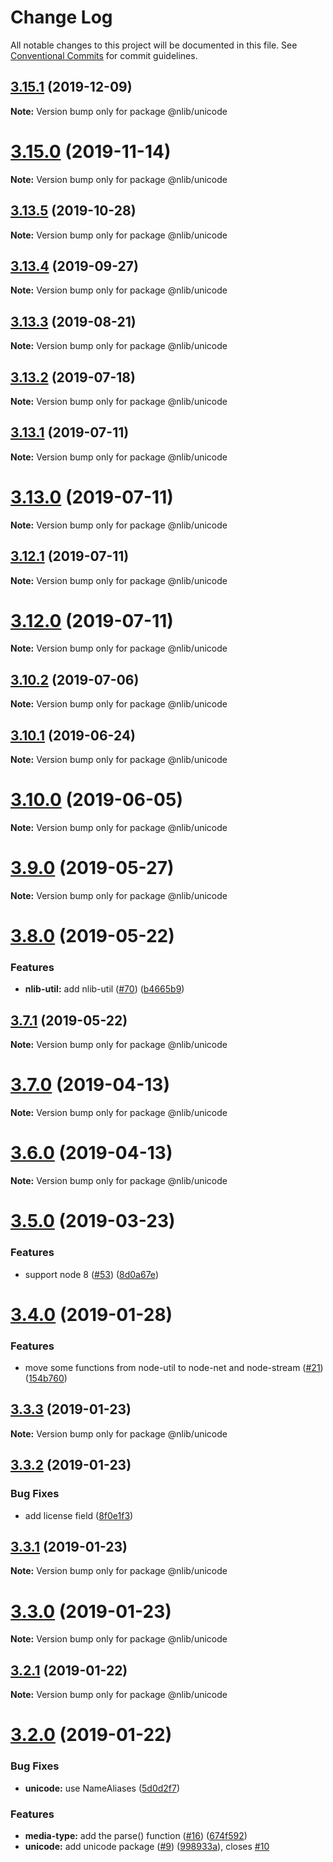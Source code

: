 # Change Log

All notable changes to this project will be documented in this file.
See [Conventional Commits](https://conventionalcommits.org) for commit guidelines.

## [3.15.1](https://github.com/nlibjs/nlibjs/compare/v3.15.0...v3.15.1) (2019-12-09)

**Note:** Version bump only for package @nlib/unicode





# [3.15.0](https://github.com/nlibjs/nlibjs/compare/v3.14.0...v3.15.0) (2019-11-14)

**Note:** Version bump only for package @nlib/unicode





## [3.13.5](https://github.com/nlibjs/nlibjs/compare/v3.13.4...v3.13.5) (2019-10-28)

**Note:** Version bump only for package @nlib/unicode





## [3.13.4](https://github.com/nlibjs/nlibjs/compare/v3.13.3...v3.13.4) (2019-09-27)

**Note:** Version bump only for package @nlib/unicode





## [3.13.3](https://github.com/nlibjs/nlibjs/compare/v3.13.2...v3.13.3) (2019-08-21)

**Note:** Version bump only for package @nlib/unicode





## [3.13.2](https://github.com/nlibjs/nlibjs/compare/v3.13.1...v3.13.2) (2019-07-18)

**Note:** Version bump only for package @nlib/unicode





## [3.13.1](https://github.com/nlibjs/nlibjs/compare/v3.13.0...v3.13.1) (2019-07-11)

**Note:** Version bump only for package @nlib/unicode





# [3.13.0](https://github.com/nlibjs/nlibjs/compare/v3.12.1...v3.13.0) (2019-07-11)

**Note:** Version bump only for package @nlib/unicode





## [3.12.1](https://github.com/nlibjs/nlibjs/compare/v3.12.0...v3.12.1) (2019-07-11)

**Note:** Version bump only for package @nlib/unicode





# [3.12.0](https://github.com/nlibjs/nlibjs/compare/v3.11.2...v3.12.0) (2019-07-11)

**Note:** Version bump only for package @nlib/unicode





## [3.10.2](https://github.com/nlibjs/nlibjs/compare/v3.10.1...v3.10.2) (2019-07-06)

**Note:** Version bump only for package @nlib/unicode





## [3.10.1](https://github.com/nlibjs/nlibjs/compare/v3.10.0...v3.10.1) (2019-06-24)

**Note:** Version bump only for package @nlib/unicode





# [3.10.0](https://github.com/nlibjs/nlibjs/compare/v3.9.3...v3.10.0) (2019-06-05)

**Note:** Version bump only for package @nlib/unicode





# [3.9.0](https://github.com/nlibjs/nlibjs/compare/v3.8.1...v3.9.0) (2019-05-27)

**Note:** Version bump only for package @nlib/unicode





# [3.8.0](https://github.com/nlibjs/nlibjs/compare/v3.7.1...v3.8.0) (2019-05-22)


### Features

* **nlib-util:** add nlib-util ([#70](https://github.com/nlibjs/nlibjs/issues/70)) ([b4665b9](https://github.com/nlibjs/nlibjs/commit/b4665b9))





## [3.7.1](https://github.com/nlibjs/nlibjs/compare/v3.7.0...v3.7.1) (2019-05-22)

**Note:** Version bump only for package @nlib/unicode





# [3.7.0](https://github.com/nlibjs/nlibjs/compare/v3.5.0...v3.7.0) (2019-04-13)

**Note:** Version bump only for package @nlib/unicode





# [3.6.0](https://github.com/nlibjs/nlibjs/compare/v3.5.0...v3.6.0) (2019-04-13)

**Note:** Version bump only for package @nlib/unicode





# [3.5.0](https://github.com/nlibjs/nlibjs/compare/v3.4.0...v3.5.0) (2019-03-23)


### Features

* support node 8 ([#53](https://github.com/nlibjs/nlibjs/issues/53)) ([8d0a67e](https://github.com/nlibjs/nlibjs/commit/8d0a67e))





# [3.4.0](https://github.com/nlibjs/nlibjs/compare/v3.3.3...v3.4.0) (2019-01-28)


### Features

* move some functions from node-util to node-net and node-stream ([#21](https://github.com/nlibjs/nlibjs/issues/21)) ([154b760](https://github.com/nlibjs/nlibjs/commit/154b760))





## [3.3.3](https://github.com/nlibjs/nlibjs/compare/v3.3.2...v3.3.3) (2019-01-23)

**Note:** Version bump only for package @nlib/unicode





## [3.3.2](https://github.com/nlibjs/nlibjs/compare/v3.3.1...v3.3.2) (2019-01-23)


### Bug Fixes

* add license field ([8f0e1f3](https://github.com/nlibjs/nlibjs/commit/8f0e1f3))





## [3.3.1](https://github.com/nlibjs/nlibjs/compare/v3.3.0...v3.3.1) (2019-01-23)

**Note:** Version bump only for package @nlib/unicode





# [3.3.0](https://github.com/nlibjs/nlibjs/compare/v3.2.1...v3.3.0) (2019-01-23)

**Note:** Version bump only for package @nlib/unicode





## [3.2.1](https://github.com/nlibjs/nlibjs/compare/v3.2.0...v3.2.1) (2019-01-22)

**Note:** Version bump only for package @nlib/unicode





# [3.2.0](https://github.com/nlibjs/nlibjs/compare/v3.1.0...v3.2.0) (2019-01-22)


### Bug Fixes

* **unicode:** use NameAliases ([5d0d2f7](https://github.com/nlibjs/nlibjs/commit/5d0d2f7))


### Features

* **media-type:** add the parse() function ([#16](https://github.com/nlibjs/nlibjs/issues/16)) ([674f592](https://github.com/nlibjs/nlibjs/commit/674f592))
* **unicode:** add unicode package ([#9](https://github.com/nlibjs/nlibjs/issues/9)) ([998933a](https://github.com/nlibjs/nlibjs/commit/998933a)), closes [#10](https://github.com/nlibjs/nlibjs/issues/10)
